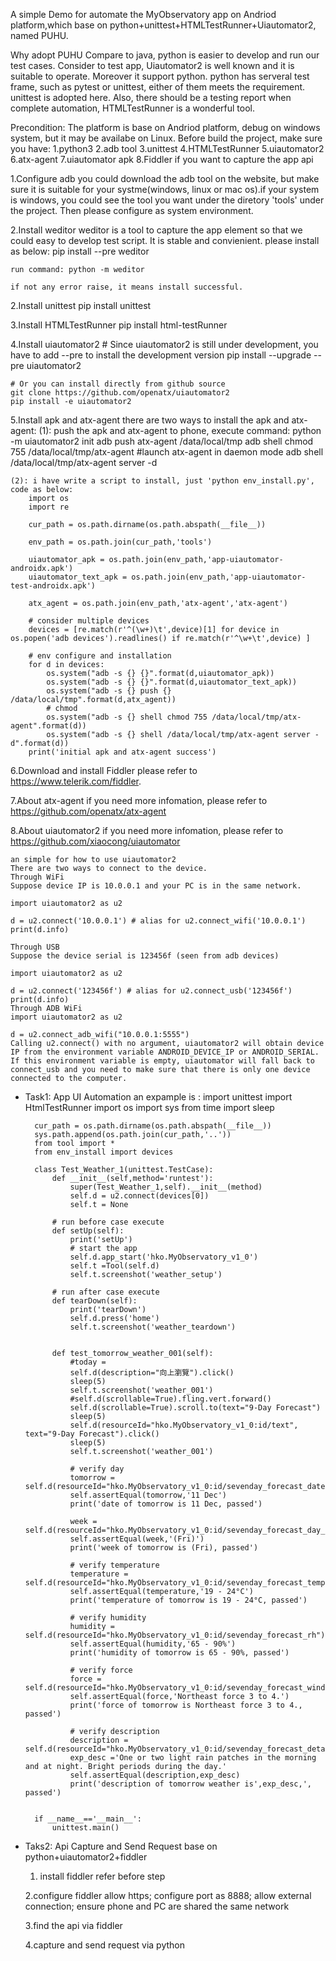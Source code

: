 A simple Demo for automate the MyObservatory app on Andriod platform,which base on python+unittest+HTMLTestRunner+Uiautomator2, named PUHU.

Why adopt PUHU
	Compare to java, python is easier to develop and run our test cases. Consider to test app, Uiautomator2 is well known and it is suitable to operate. Moreover
	it support python. python has serveral test frame, such as pytest or unittest, either of them meets the requirement. unittest is adopted here. Also,
	there should be a testing report when complete automation, HTMLTestRunner is a wonderful tool. 

Precondition:
	The platform is base on Andriod platform, debug on windows system, but it may be availabe on Linux.
	Before build the project, make sure you have:
	1.python3
	2.adb tool
	3.unittest
	4.HTMLTestRunner
	5.uiautomator2
	6.atx-agent
	7.uiautomator apk
	8.Fiddler if you want to capture the app api
	

1.Configure adb
	you could download the adb tool on the website, but make sure it is suitable for your systme(windows, linux or mac os).if your system is windows, you could see the tool you want under the diretory 'tools'
	under the project. Then please configure as system environment.
	
2.Install weditor
	weditor is a tool to capture the app element so that we could easy to develop test script. It is stable and convienient.
	please install as below:
		pip install --pre weditor
		
	run command: python -m weditor
	
	if not any error raise, it means install successful. 

2.Install unittest
	pip install unittest

3.Install HTMLTestRunner
	pip install html-testRunner

4.Install uiautomator2
	# Since uiautomator2 is still under development, you have to add --pre to install the development version
	pip install --upgrade --pre uiautomator2

	# Or you can install directly from github source
	git clone https://github.com/openatx/uiautomator2
	pip install -e uiautomator2

5.Install apk and atx-agent
	there are two ways to install the apk and atx-agent:
	(1): push the apk and atx-agent to phone, execute command:
		python -m uiautomator2 init
		adb push atx-agent /data/local/tmp
		adb shell chmod 755 /data/local/tmp/atx-agent
		#launch atx-agent in daemon mode
		adb shell /data/local/tmp/atx-agent server -d

	(2): i have write a script to install, just 'python env_install.py', code as below:
		import os
		import re

		cur_path = os.path.dirname(os.path.abspath(__file__))

		env_path = os.path.join(cur_path,'tools')

		uiautomator_apk = os.path.join(env_path,'app-uiautomator-androidx.apk')
		uiautomator_text_apk = os.path.join(env_path,'app-uiautomator-test-androidx.apk')

		atx_agent = os.path.join(env_path,'atx-agent','atx-agent')

		# consider multiple devices
		devices = [re.match(r'^(\w+)\t',device)[1] for device in os.popen('adb devices').readlines() if re.match(r'^\w+\t',device) ]

		# env configure and installation
		for d in devices:
			os.system("adb -s {} {}".format(d,uiautomator_apk))
			os.system("adb -s {} {}".format(d,uiautomator_text_apk))
			os.system("adb -s {} push {} /data/local/tmp".format(d,atx_agent))
			# chmod 
			os.system("adb -s {} shell chmod 755 /data/local/tmp/atx-agent".format(d))
			os.system("adb -s {} shell /data/local/tmp/atx-agent server -d".format(d))
		print('initial apk and atx-agent success')
		
6.Download and install Fiddler
	please refer to https://www.telerik.com/fiddler.


7.About atx-agent
	if you need more infomation, please refer to https://github.com/openatx/atx-agent

8.About uiautomator2
	if you need more infomation, please refer to https://github.com/xiaocong/uiautomator
	
	an simple for how to use uiautomator2
	There are two ways to connect to the device.
	Through WiFi
	Suppose device IP is 10.0.0.1 and your PC is in the same network.

	import uiautomator2 as u2

	d = u2.connect('10.0.0.1') # alias for u2.connect_wifi('10.0.0.1')
	print(d.info)
	
	Through USB
	Suppose the device serial is 123456f (seen from adb devices)

	import uiautomator2 as u2

	d = u2.connect('123456f') # alias for u2.connect_usb('123456f')
	print(d.info)
	Through ADB WiFi
	import uiautomator2 as u2

	d = u2.connect_adb_wifi("10.0.0.1:5555")
	Calling u2.connect() with no argument, uiautomator2 will obtain device IP from the environment variable ANDROID_DEVICE_IP or ANDROID_SERIAL. If this environment variable is empty, uiautomator will fall back to connect_usb and you need to make sure that there is only one device connected to the computer.


* Task1: App UI Automation
	an expample is :
		import unittest
		import HtmlTestRunner
		import os
		import sys
		from time import sleep

		cur_path = os.path.dirname(os.path.abspath(__file__))
		sys.path.append(os.path.join(cur_path,'..'))
		from tool import *
		from env_install import devices

		class Test_Weather_1(unittest.TestCase):
			def __init__(self,method='runtest'):
				super(Test_Weather_1,self).__init__(method)
				self.d = u2.connect(devices[0])
				self.t = None

			# run before case execute
			def setUp(self):
				print('setUp')
				# start the app
				self.d.app_start('hko.MyObservatory_v1_0')
				self.t =Tool(self.d)
				self.t.screenshot('weather_setup')

			# run after case execute
			def tearDown(self):
				print('tearDown')
				self.d.press('home')
				self.t.screenshot('weather_teardown')


			def test_tomorrow_weather_001(self):
				#today =
				self.d(description="向上瀏覽").click()
				sleep(5)
				self.t.screenshot('weather_001')
				#self.d(scrollable=True).fling.vert.forward()
				self.d(scrollable=True).scroll.to(text="9-Day Forecast")
				sleep(5)
				self.d(resourceId="hko.MyObservatory_v1_0:id/text", text="9-Day Forecast").click()
				sleep(5)
				self.t.screenshot('weather_001')
				
				# verify day
				tomorrow = self.d(resourceId="hko.MyObservatory_v1_0:id/sevenday_forecast_date").get_text()
				self.assertEqual(tomorrow,'11 Dec')
				print('date of tomorrow is 11 Dec, passed')
				
				week = self.d(resourceId="hko.MyObservatory_v1_0:id/sevenday_forecast_day_of_week").get_text()
				self.assertEqual(week,'(Fri)')
				print('week of tomorrow is (Fri), passed')

				# verify temperature
				temperature = self.d(resourceId="hko.MyObservatory_v1_0:id/sevenday_forecast_temp").get_text()
				self.assertEqual(temperature,'19 - 24°C')
				print('temperature of tomorrow is 19 - 24°C, passed')

				# verify humidity
				humidity = self.d(resourceId="hko.MyObservatory_v1_0:id/sevenday_forecast_rh").get_text()
				self.assertEqual(humidity,'65 - 90%')
				print('humidity of tomorrow is 65 - 90%, passed')

				# verify force
				force = self.d(resourceId="hko.MyObservatory_v1_0:id/sevenday_forecast_wind").get_text()
				self.assertEqual(force,'Northeast force 3 to 4.')
				print('force of tomorrow is Northeast force 3 to 4., passed')

				# verify description
				description = self.d(resourceId="hko.MyObservatory_v1_0:id/sevenday_forecast_details").get_text()
				exp_desc ='One or two light rain patches in the morning and at night. Bright periods during the day.'
				self.assertEqual(description,exp_desc)
				print('description of tomorrow weather is',exp_desc,', passed')

		
		if __name__=='__main__':
			unittest.main()
			
* Taks2: Api Capture and Send Request
	base on python+uiautomator2+fiddler
	1. install fiddler
		refer before step
		
	2.configure fiddler
		allow https; configure port as 8888; allow external connection; ensure phone and PC are shared the same network
		
	3.find the api via fiddler
	
	4.capture and send request via python
